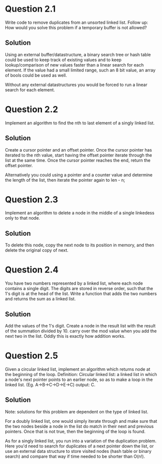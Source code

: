 # Question 2.1

Write code to remove duplicates from an unsorted linked list. Follow up: How
would you solve this problem if a temporary buffer is not allowed?

## Solution

Using an external buffer/datastructure, a binary search tree or hash table could
be used to keep track of existing values and to keep lookup/comparison of new
values faster than a linear search for each element. If the value had a small
limited range, such an 8 bit value, an array of bools could be used as well.

Without any external datastructures you would be forced to run a linear search
for each element.

# Question 2.2

Implement an algorithm to find the nth to last element of a singly linked list.

## Solution

Create a cursor pointer and an offset pointer. Once the cursor pointer has
iterated to the nth value, start having the offset pointer iterate through the
list at the same time. Once the cursor pointer reaches the end, return the
offset pointer.

Alternatively you could using a pointer and a counter value and determine the
length of the list, then iterate the pointer again to len - n;

# Question 2.3

Implement an algorithm to delete a node in the middle of a single linkedess only
to that node.

## Solution

To delete this node, copy the next node to its position in memory, and then
delete the original copy of next.

# Question 2.4

You have two numbers represented by a linked list, where each node contains a
single digit. The digits are stored in reverse order, such that the 1's digit is
at the head of the list. Write a function that adds the two numbers and returns
the sum as a linked list.

## Solution

Add the values of the 1's digit. Create a node in the result list with the
result of the summation divided by 10. carry over the mod value when you add the
next two in the list. Oddly this is exactly how addition works.

# Question 2.5

Given a circular linked list, implement an algorithm which returns node at the
beginning of the loop. Definition: Circular linked list: a linked list in which
a node's next pointer points to an earlier node, so as to make a loop in the
linked list. (Eg. A->B->C->D->E->C) output: C.

## Solution

Note: solutions for this problem are dependent on the type of linked list.

For a doubly linked list, one would simply iterate through and make sure that
the two nodes beside a node in the list do match in their next and previous
pointers. Once that is not true, then the beginning of the loop is found.

As for a singly linked list, you run into a variation of the  duplication
problem. Here you'd need to search for duplicates of a next pointer down the
list, or use an external data structure to store visited nodes (hash table or
binary search) and compare that way  if time needed to be shorter than O(n!). 
